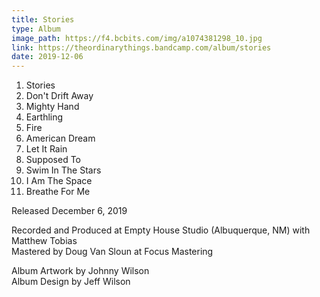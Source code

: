 ```yaml
---
title: Stories
type: Album
image_path: https://f4.bcbits.com/img/a1074381298_10.jpg
link: https://theordinarythings.bandcamp.com/album/stories
date: 2019-12-06
---
```


1. Stories
2. Don't Drift Away
3. Mighty Hand
4. Earthling
5. Fire
6. American Dream
7. Let It Rain
8. Supposed To
9. Swim In The Stars
10. I Am The Space
11. Breathe For Me

Released December 6, 2019

Recorded and Produced at Empty House Studio (Albuquerque, NM) with Matthew Tobias<br/>
Mastered by Doug Van Sloun at Focus Mastering<br/>

Album Artwork by Johnny Wilson<br/>
Album Design by Jeff Wilson
